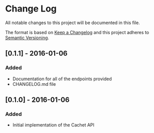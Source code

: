 # Change Log
All notable changes to this project will be documented in this file.

The format is based on [Keep a Changelog](http://keepachangelog.com/) 
and this project adheres to [Semantic Versioning](http://semver.org/).

## [0.1.1] - 2016-01-06
### Added
- Documentation for all of the endpoints provided
- CHANGELOG.md file

## [0.1.0] - 2016-01-06
### Added
- Initial implementation of the Cachet API
